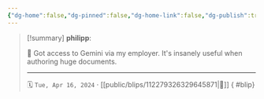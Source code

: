 ```yaml
---
{"dg-home":false,"dg-pinned":false,"dg-home-link":false,"dg-publish":true,"type":"blip","disabled rules":["yaml-title","yaml-title-alias","file-name-heading"],"title":"philipp on mastodon @ 2024-04-16","created-date":"2024-04-16T05:49:16","id":112279326329645870,"updated-date":"2025-05-02T08:50:44","dg-path":"blips/112279326329645871.md","permalink":"/blips/112279326329645871/","dgPassFrontmatter":true}
---
```


> [!summary] **philipp**:
>
> 🤖 Got access to Gemini via my employer. It's insanely useful when authoring huge documents.
> - - -
>
> 🗓️ `Tue, Apr 16, 2024` · [[public/blips/112279326329645871\|🔗]]
{ #blip}

